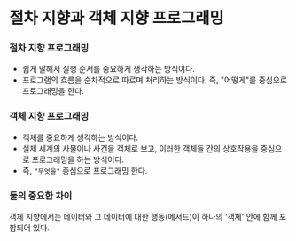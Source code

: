 # 절차 지향과 객체 지향 프로그래밍

### 절차 지향 프로그래밍
- 쉽게 말해서 실행 순서를 중요하게 생각하는 방식이다.
- 프로그램의 흐름을 순차적으로 따르며 처리하는 방식이다. 즉, "어떻게"를 중심으로 프로그래밍을 한다.

### 객체 지향 프로그래밍
- 객체를 중요하게 생각하는 방식이다.
- 실제 세계의 사물이나 사건을 객체로 보고, 이러한 객체들 간의 상호작용을 중심으로 프로그래밍을 하는 방식이다.
- 즉, `"무엇을"` 중심으로 프로그래밍 한다.

### 둘의 중요한 차이
객체 지향에서는 데이터와 그 데이터에 대한 행동(메서드)이 하나의 '객체' 안에 함께 포함되어 있다.